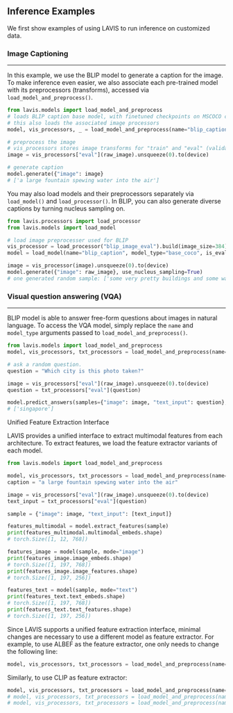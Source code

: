 ## Inference Examples
We first show examples of using LAVIS to run inference on customized data.

### Image Captioning
*******************************
In this example, we use the BLIP model to generate a caption for the image. To make inference even easier, we also associate each
pre-trained model with its preprocessors (transforms), accessed via ``load_model_and_preprocess()``.

```python
from lavis.models import load_model_and_preprocess
# loads BLIP caption base model, with finetuned checkpoints on MSCOCO captioning dataset.
# this also loads the associated image processors
model, vis_processors, _ = load_model_and_preprocess(name="blip_caption", model_type="base_coco", is_eval=True, device=device)

# preprocess the image
# vis_processors stores image transforms for "train" and "eval" (validation / testing / inference)
image = vis_processors["eval"](raw_image).unsqueeze(0).to(device)

# generate caption
model.generate({"image": image}
# ['a large fountain spewing water into the air']
```

You may also load models and their preprocessors separately via ``load_model()`` and ``load_processor()``.
In BLIP, you can also generate diverse captions by turning nucleus sampling on.

```python
from lavis.processors import load_processor
from lavis.models import load_model

# load image preprocesser used for BLIP
vis_processor = load_processor("blip_image_eval").build(image_size=384)
model = load_model(name="blip_caption", model_type="base_coco", is_eval=True, device=device)

image = vis_processor(image).unsqueeze(0).to(device)
model.generate({"image": raw_image}, use_nucleus_sampling=True)
# one generated random sample: ['some very pretty buildings and some water jets']
```


### Visual question answering (VQA)
*******************************
BLIP model is able to answer free-form questions about images in natural language.
To access the VQA model, simply replace the ``name`` and ``model_type`` arguments
passed to ``load_model_and_preprocess()``.

```python
from lavis.models import load_model_and_preprocess
model, vis_processors, txt_processors = load_model_and_preprocess(name="blip_vqa", model_type="vqav2", is_eval=True, device=device)

# ask a random question.
question = "Which city is this photo taken?"

image = vis_processors["eval"](raw_image).unsqueeze(0).to(device)
question = txt_processors["eval"](question)

model.predict_answers(samples={"image": image, "text_input": question}, inference_method="generate")
# ['singapore']
```

Unified Feature Extraction Interface

LAVIS provides a unified interface to extract multimodal features from each architecture.
To extract features, we load the feature extractor variants of each model.

```python
from lavis.models import load_model_and_preprocess

model, vis_processors, txt_processors = load_model_and_preprocess(name="blip_feature_extractor", model_type="base", is_eval=True, device=device)
caption = "a large fountain spewing water into the air"

image = vis_processors["eval"](raw_image).unsqueeze(0).to(device)
text_input = txt_processors["eval"](question)

sample = {"image": image, "text_input": [text_input]}

features_multimodal = model.extract_features(sample)
print(features_multimodal.multimodal_embeds.shape)
# torch.Size([1, 12, 768])

features_image = model(sample, mode="image")
print(features_image.image_embeds.shape)
# torch.Size([1, 197, 768])
print(features_image.image_features.shape)
# torch.Size([1, 197, 256])

features_text = model(sample, mode="text")
print(features_text.text_embeds.shape)
# torch.Size([1, 197, 768])
print(features_text.text_features.shape)
# torch.Size([1, 197, 256])
```

Since LAVIS supports a unified feature extraction interface, minimal changes are necessary to use a different model as feature extractor. For example,
to use ALBEF as the feature extractor, one only needs to change the following line:

```python
model, vis_processors, txt_processors = load_model_and_preprocess(name="albef_feature_extractor", model_type="base", is_eval=True, device=device)
```

Similarly, to use CLIP as feature extractor:

```python
model, vis_processors, txt_processors = load_model_and_preprocess(name="clip_feature_extractor", model_type="base", is_eval=True, device=device)
# model, vis_processors, txt_processors = load_model_and_preprocess(name="clip_feature_extractor", model_type="RN50", is_eval=True, device=device)
# model, vis_processors, txt_processors = load_model_and_preprocess(name="clip_feature_extractor", model_type="ViT-L-14", is_eval=True, device=device)
```
